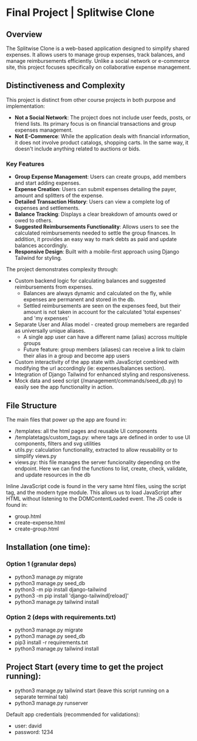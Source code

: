 # Final Project | Splitwise Clone

## Overview
The Splitwise Clone is a web-based application designed to simplify shared expenses. It allows users to manage group expenses, track balances, and manage reimbursements efficiently. Unlike a social network or e-commerce site, this project focuses specifically on collaborative expense management.

## Distinctiveness and Complexity
This project is distinct from other course projects in both purpose and implementation:
- **Not a Social Network**: The project does not include user feeds, posts, or friend lists. Its primary focus is on financial transactions and group expenses management.
- **Not E-Commerce**: While the application deals with financial information, it does not involve product catalogs, shopping carts. In the same way, it doesn't include anything related to auctions or bids.

### Key Features
- **Group Expense Management**: Users can create groups, add members and start adding expenses.
- **Expense Creation**: Users can submit expenses detailing the payer, amount and splitters of the expense.
- **Detailed Transaction History**: Users can view a complete log of expenses and settlements.
- **Balance Tracking**: Displays a clear breakdown of amounts owed or owed to others.
- **Suggested Reimbursements Functionality**: Allows users to see the calculated reimbursements needed to settle the group finances. In addition, it provides an easy way to mark debts as paid and update balances accordingly.
- **Responsive Design**: Built with a mobile-first approach using Django Tailwind for styling.

The project demonstrates complexity through:
- Custom backend logic for calculating balances and suggested reimbursements from expenses.
  - Balances are always dynamic and calculated on the fly, while expenses are permanent and stored in the db.
  - Settled reimbursements are seen on the expenses feed, but their amount is not taken in account for the calculated 'total expenses' and 'my expenses'
- Separate User and Alias model - created group memebers are regarded as universally unique aliases.
  - A single app user can have a different name (alias) accross multiple groups  
  - Future feature: group members (aliases) can receive a link to claim their alias in a group and become app users
- Custom interactivity of the app state with JavaScript combined with modifying the url accordingly (ie: expenses/balances section).
- Integration of Django Tailwind for enhanced styling and responsiveness.
- Mock data and seed script (/management/commands/seed_db.py) to easily see the app functionality in action.

## File Structure
The main files that power up the app are found in:
- /templates: all the html pages and reusable UI components
- /templatetags/custom_tags.py: where tags are defined in order to use UI components, filters and svg utilities
- utils.py: calculation functionality, extracted to allow reusability or to simplify views.py
- views.py: this file manages the server funcionality depending on the endpoint. Here we can find the functions to list, create, check, validate, and update resources in the db

Inline JavaScript code is found in the very same html files, using the script tag, and the modern type module. This allows us to load JavaScript after HTML without listening to the DOMContentLoaded event.
The JS code is found in:
- group.html
- create-expense.html
- create-group.html

## Installation (one time):
### Option 1 (granular deps)
- python3 manage.py migrate
- python3 manage.py seed_db
- python3 -m pip install django-tailwind
- python3 -m pip install 'django-tailwind[reload]'
- python3 manage.py tailwind install

### Option 2 (deps with requirements.txt)
- python3 manage.py migrate
- python3 manage.py seed_db
- pip3 install -r requirements.txt
- python3 manage.py tailwind install

## Project Start (every time to get the project running):
- python3 manage.py tailwind start (leave this script running on a separate terminal tab)
- python3 manage.py runserver

Default app credentials (recommended for validations):
- user: david
- password: 1234